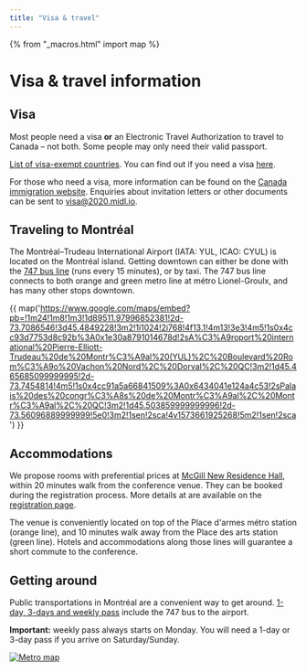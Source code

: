 ```yaml
---
title: "Visa & travel"
---
```


{% from "_macros.html" import map %}

# Visa & travel information

## Visa
Most people need a visa **or** an Electronic Travel Authorization to travel to Canada – not both. Some people may only need their valid passport.

[List of visa-exempt countries](https://www.canada.ca/en/immigration-refugees-citizenship/services/visit-canada/entry-requirements-country.html). You can find out if you need a visa [here](http://www.cic.gc.ca/english/visit/visas.asp.).

For those who need a visa, more information can be found on the [Canada immigration website](https://www.canada.ca/en/immigration-refugees-citizenship/services/visit-canada/about-visitor-visa.html).
Enquiries about invitation letters or other documents can be sent to [visa@2020.midl.io](mailto:visa@2020.midl.io).

## Traveling to Montréal
The Montréal–Trudeau International Airport (IATA: YUL, ICAO: CYUL) is located on the Montréal island. Getting downtown can either be done with the [747 bus line](http://www.stm.info/en/info/networks/bus/shuttle/line-747-east) (runs every 15 minutes), or by taxi. The 747 bus line connects to both orange and green metro line at métro Lionel-Groulx, and has many other stops downtown.

{{ map('https://www.google.com/maps/embed?pb=!1m24!1m8!1m3!1d89511.97996852381!2d-73.7086546!3d45.4849228!3m2!1i1024!2i768!4f13.1!4m13!3e3!4m5!1s0x4cc93d7753d8c92b%3A0x1e30a8791014678d!2sA%C3%A9roport%20international%20Pierre-Elliott-Trudeau%20de%20Montr%C3%A9al%20(YUL)%2C%20Boulevard%20Rom%C3%A9o%20Vachon%20Nord%2C%20Dorval%2C%20QC!3m2!1d45.465685099999995!2d-73.7454814!4m5!1s0x4cc91a5a66841509%3A0x6434041e124a4c53!2sPalais%20des%20congr%C3%A8s%20de%20Montr%C3%A9al%2C%20Montr%C3%A9al%2C%20QC!3m2!1d45.503859999999996!2d-73.56096889999999!5e0!3m2!1sen!2sca!4v1573661925268!5m2!1sen!2sca') }}

## Accommodations

We propose rooms with preferential prices at [McGill New Residence Hall](https://www.mcgill.ca/accommodations/summer/nrh), within 20 minutes walk from the conference venue. They can be booked during the registration process. More details at are available on the [registration page](registration.html).

The venue is conveniently located on top of the Place d'armes métro station (orange line), and 10 minutes walk away from the Place des arts station (green line). Hotels and accommodations along those lines will guarantee a short commute to the conference.

## Getting around
Public transportations in Montréal are a convenient way to get around. [1-day, 3-days and weekly pass](http://www.stm.info/en/info/fares) include the 747 bus to the airport.

**Important:** weekly pass always starts on Monday. You will need a 1-day or 3-day pass if you arrive on Saturday/Sunday.

[![Metro map](/visa/a-plan_metro_blanc.png)](/visa/a-plan_metro_blanc.pdf)